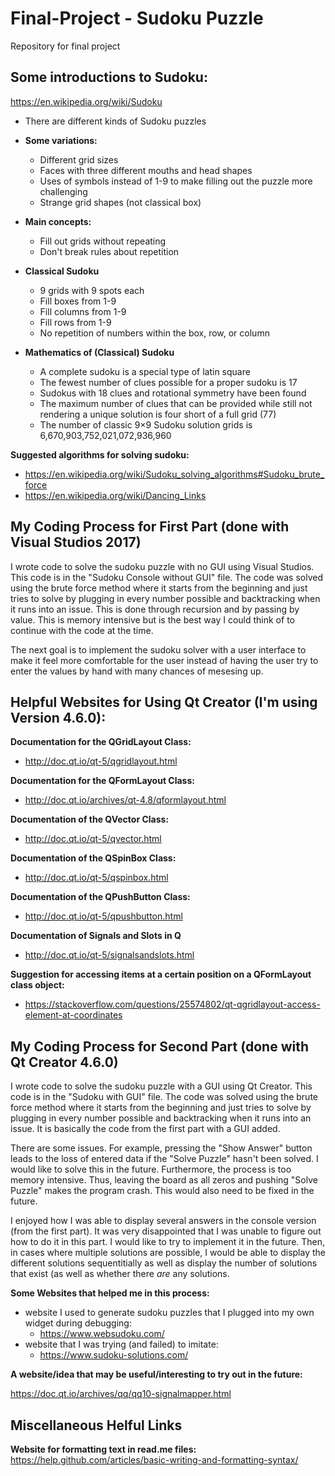 # Final-Project - Sudoku Puzzle

Repository for final project

## **Some introductions to Sudoku:**

https://en.wikipedia.org/wiki/Sudoku

* There are different kinds of Sudoku puzzles
* **Some variations:**
    - Different grid sizes
    - Faces with three different mouths and head shapes
    - Uses of symbols instead of 1-9 to make filling out the puzzle more challenging
    - Strange grid shapes (not classical box)

* **Main concepts:**
    - Fill out grids without repeating
    - Don't break rules about repetition

* **Classical Sudoku**
    - 9 grids with 9 spots each
    - Fill boxes from 1-9
    - Fill columns from 1-9
    - Fill rows from 1-9
    - No repetition of numbers within the box, row, or column
  
* **Mathematics of (Classical) Sudoku**
    - A complete sudoku is a special type of latin square
    - The fewest number of clues possible for a proper sudoku is 17
    - Sudokus with 18 clues and rotational symmetry have been found
    - The maximum number of clues that can be provided while still not rendering a unique solution is four short of a full grid (77)
    - The number of classic 9×9 Sudoku solution grids is 6,670,903,752,021,072,936,960

**Suggested algorithms for solving sudoku:**
  * https://en.wikipedia.org/wiki/Sudoku_solving_algorithms#Sudoku_brute_force
  * https://en.wikipedia.org/wiki/Dancing_Links


## My Coding Process for First Part (done with Visual Studios 2017)
I wrote code to solve the sudoku puzzle with no GUI using Visual Studios. This code is in the "Sudoku Console without GUI" file. The code was solved using the brute force method where it starts from the beginning and just tries to solve by plugging in every number possible and backtracking when it runs into an issue. This is done through recursion and by passing by value. This is memory intensive but is the best way I could think of to continue with the code at the time.

The next goal is to implement the sudoku solver with a user interface to make it feel more comfortable for the user instead of having the user try to enter the values by hand with many chances of mesesing up.

## Helpful Websites for Using Qt Creator (I'm using Version 4.6.0):


**Documentation for the QGridLayout Class:**
  - http://doc.qt.io/qt-5/qgridlayout.html

**Documentation for the QFormLayout Class:**
  - http://doc.qt.io/archives/qt-4.8/qformlayout.html

**Documentation of the QVector Class:**
  - http://doc.qt.io/qt-5/qvector.html

**Documentation of the QSpinBox Class:**
  - http://doc.qt.io/qt-5/qspinbox.html

**Documentation of the QPushButton Class:**
  - http://doc.qt.io/qt-5/qpushbutton.html
  
**Documentation of Signals and Slots in Q**
  - http://doc.qt.io/qt-5/signalsandslots.html

**Suggestion for accessing items at a certain position on a QFormLayout class object:**
  - https://stackoverflow.com/questions/25574802/qt-qgridlayout-access-element-at-coordinates


## My Coding Process for Second Part (done with Qt Creator 4.6.0)
I wrote code to solve the sudoku puzzle with a GUI using Qt Creator. This code is in the "Sudoku with GUI" file. The code was solved using the brute force method where it starts from the beginning and just tries to solve by plugging in every number possible and backtracking when it runs into an issue. It is basically the code from the first part with a GUI added.

There are some issues. For example, pressing the "Show Answer" button leads to the loss of entered data if the "Solve Puzzle" hasn't been solved. I would like to solve this in the future. Furthermore, the process is too memory intensive. Thus, leaving the board as all zeros and pushing "Solve Puzzle" makes the program crash. This would also need to be fixed in the future.

I enjoyed how I was able to display several answers in the console version (from the first part). It was very disappointed that I was unable to figure out how to do it in this part. I would like to try to implement it in the future. Then, in cases where multiple solutions are possible, I would be able to display the different solutions sequentitially as well as display the number of solutions that exist (as well as whether there *are* any solutions.

**Some Websites that helped me in this process:**
  * website I used to generate sudoku puzzles that I plugged into my own widget during debugging:
    - https://www.websudoku.com/
  * website that I was trying (and failed) to imitate:
    - https://www.sudoku-solutions.com/
    
**A website/idea that may be useful/interesting to try out in the future:**

https://doc.qt.io/archives/qq/qq10-signalmapper.html

## Miscellaneous Helful Links
**Website for formatting text in read.me files:**
https://help.github.com/articles/basic-writing-and-formatting-syntax/

